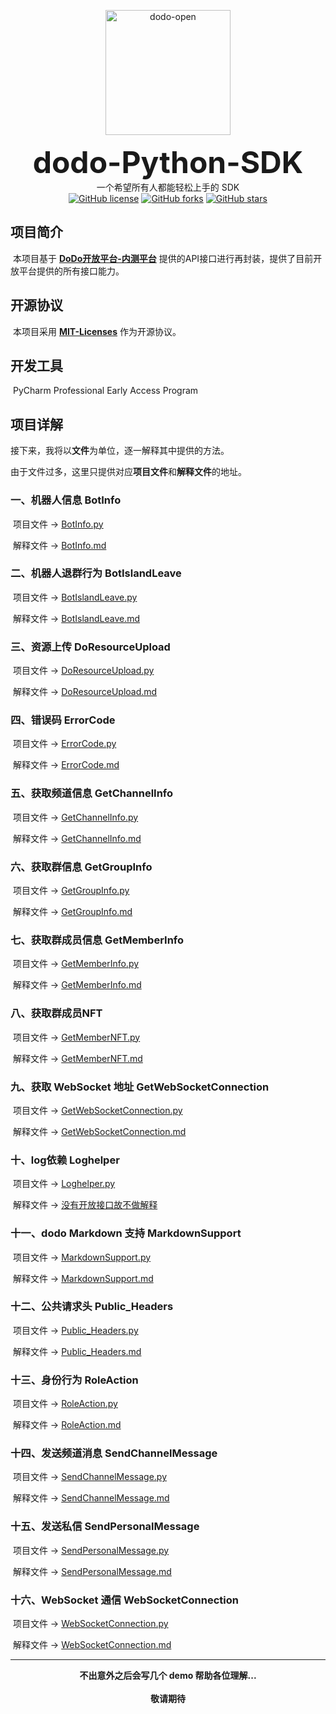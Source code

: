 <p align="center">
  <a href="https://open.imdodo.com">
    <img src="https://open.imdodo.com/favicon.png" width="200" height="200" alt="dodo-open">
  </a>
</p>

<div align="center">
    <font size="10"><b>dodo-Python-SDK</b></font>
</div>

<div align="center">一个希望所有人都能轻松上手的 SDK</div>

<div align="center">
    <a href="https://github.com/AlanStar233/dodo-Python-SDK/blob/main/LICENSE"><img alt="GitHub license" src="https://img.shields.io/github/license/AlanStar233/dodo-Python-SDK?style=social"></a>
	<a href="https://github.com/AlanStar233/dodo-Python-SDK/network"><img alt="GitHub forks" src="https://img.shields.io/github/forks/AlanStar233/dodo-Python-SDK?style=social"></a>
	<a href="https://github.com/AlanStar233/dodo-Python-SDK/stargazers"><img alt="GitHub stars" src="https://img.shields.io/github/stars/AlanStar233/dodo-Python-SDK?style=social"></a>
</div>

## 项目简介

​	本项目基于 [**DoDo开放平台-内测平台**](https://open.imdodo.com) 提供的API接口进行再封装，提供了目前开放平台提供的所有接口能力。

## 开源协议

​	本项目采用 [**MIT-Licenses**](https://choosealicense.com/licenses/mit/) 作为开源协议。

## 开发工具

​	PyCharm Professional Early Access Program

## 项目详解

​	接下来，我将以**文件**为单位，逐一解释其中提供的方法。

​	由于文件过多，这里只提供对应**项目文件**和**解释文件**的地址。

### 一、机器人信息 BotInfo

​	项目文件 -> [BotInfo.py](./BotInfo.py)

​	解释文件 -> [BotInfo.md](./docs/BotInfo.md)

### 二、机器人退群行为 BotIslandLeave

​	项目文件 -> [BotIslandLeave.py](./BotIslandLeave.py)

​	解释文件 -> [BotIslandLeave.md](./docs/BotIslandLeave.md)

### 三、资源上传 DoResourceUpload

​	项目文件 -> [DoResourceUpload.py](./DoResourceUpload.py)

​	解释文件 -> [DoResourceUpload.md](./docs/DoResourceUpload.md)

### 四、错误码 ErrorCode

​	项目文件 -> [ErrorCode.py](./ErrorCode.py)

​	解释文件 -> [ErrorCode.md](./docs/ErrorCode.md)

### 五、获取频道信息 GetChannelInfo

​	项目文件 -> [GetChannelInfo.py](./GetChannelInfo.py)

​	解释文件 -> [GetChannelInfo.md](./docs/GetChannelInfo.md)

### 六、获取群信息 GetGroupInfo

​	项目文件 -> [GetGroupInfo.py](./GetGroupInfo.py)

​	解释文件 -> [GetGroupInfo.md](./docs/GetGroupInfo.md)

### 七、获取群成员信息 GetMemberInfo

​	项目文件 -> [GetMemberInfo.py](./GetMemberInfo.py)

​	解释文件 -> [GetMemberInfo.md](./docs/GetmemberInfo.md)

### 八、获取群成员NFT

​	项目文件 -> [GetMemberNFT.py](./GetMemberNFT.py)

​	解释文件 -> [GetMemberNFT.md](./docs/GetMemberNFT.md)

### 九、获取 WebSocket 地址 GetWebSocketConnection

​	项目文件 -> [GetWebSocketConnection.py](./GetWebSocketConnection.py)

​	解释文件 -> [GetWebSocketConnection.md](./docs/GetWebSocketConnection.md)

### 十、log依赖 Loghelper

​	项目文件 -> [Loghelper.py](./Loghelper.py)

​	解释文件 -> <u>没有开放接口故不做解释</u>

### 十一、dodo Markdown 支持 MarkdownSupport

​	项目文件 -> [MarkdownSupport.py](./MarkdownSupport.py)

​	解释文件 -> [MarkdownSupport.md](./docs/MarkdownSupport.md)

### 十二、公共请求头 Public_Headers

​	项目文件 -> [Public_Headers.py](./Public_Headers.py)

​	解释文件 -> [Public_Headers.md](./docs/Public_Headers.md)

### 十三、身份行为 RoleAction

​	项目文件 -> [RoleAction.py](./RoleAction.py)

​	解释文件 -> [RoleAction.md](./docs/RoleAction.md)

### 十四、发送频道消息 SendChannelMessage

​	项目文件 -> [SendChannelMessage.py](./SendChannelMessage.py)

​	解释文件 -> [SendChannelMessage.md](./docs/SendChannelMessage.md)

### 十五、发送私信 SendPersonalMessage

​	项目文件 -> [SendPersonalMessage.py](./SendPersonalMessage.py)

​	解释文件 -> [SendPersonalMessage.md](./docs/SendPersonalMessage.md)

### 十六、WebSocket 通信 WebSocketConnection	

​	项目文件 -> [WebSocketConnection.py](./WebSocketConnection.py)

​	解释文件 -> [WebSocketConnection.md](./docs/WebSocketConnection.md)

------

<div align="center">
    <b>不出意外之后会写几个 demo 帮助各位理解...</b>
    <br /><br />
    <b>敬请期待</b>
</div>

